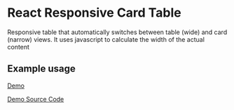 # React Responsive Card Table

Responsive table that automatically switches between table (wide) and card (narrow) views.
It uses javascript to calculate the width of the actual content

## Example usage

[Demo]()

[Demo Source Code](https://github.com/ArsenyYankovsky/react-responsive-cards-table/src/demo)
